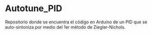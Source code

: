 # Autotune_PID
Repositorio donde se encuentra el código en Arduino de un PID que se auto-sintoniza por medio del 1er método de Ziegler-Nichols.
